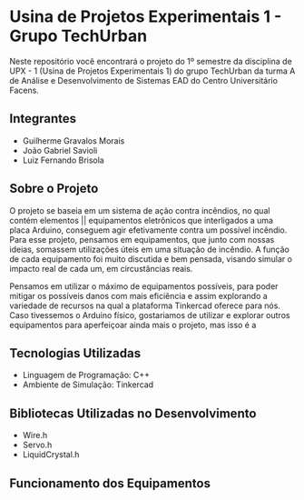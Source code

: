 # Usina de Projetos Experimentais 1 - Grupo TechUrban
Neste repositório você encontrará o projeto do 1º semestre da disciplina de UPX - 1 (Usina de Projetos Experimentais 1) do grupo TechUrban da turma A de Análise e Desenvolvimento de Sistemas EAD do Centro Universitário Facens.

## Integrantes
* Guilherme Gravalos Morais
* João Gabriel Savioli
* Luiz Fernando Brisola

## Sobre o Projeto

O projeto se baseia em um sistema de ação contra incêndios, no qual contém elementos || equipamentos eletrônicos que interligados a uma placa Arduino, conseguem agir efetivamente contra um possível incêndio. Para esse projeto, pensamos em equipamentos, que junto com nossas ideias, somassem utilizações úteis em uma situação de incêndio. A função de cada equipamento foi muito discutida e bem pensada, visando simular o impacto real de cada um, em circustâncias reais. 

Pensamos em utilizar o máximo de equipamentos possíveis, para poder mitigar os possíveis danos com mais eficiência e assim explorando a variedade de recursos na qual a plataforma Tinkercad oferece para nós. Caso tivessemos o Arduino físico, gostariamos de utilizar e explorar outros equipamentos para aperfeiçoar ainda mais o projeto, mas isso é a

## Tecnologias Utilizadas

* Linguagem de Programação: C++
* Ambiente de Simulação: Tinkercad

## Bibliotecas Utilizadas no Desenvolvimento
* Wire.h
* Servo.h
* LiquidCrystal.h

## Funcionamento dos Equipamentos 



